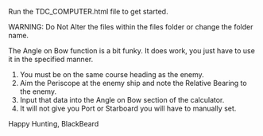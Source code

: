 Run the TDC_COMPUTER.html file to get started.

WARNING: Do Not Alter the files within the files folder or change the folder name.

The Angle on Bow function is a bit funky. It does work, you just have to use it in the specified manner.

1. You must be on the same course heading as the enemy.
2. Aim the Periscope at the enemy ship and note the Relative Bearing to the enemy.
3. Input that data into the Angle on Bow section of the calculator.
4. It will not give you Port or Starboard you will have to manually set.

Happy Hunting,
BlackBeard
